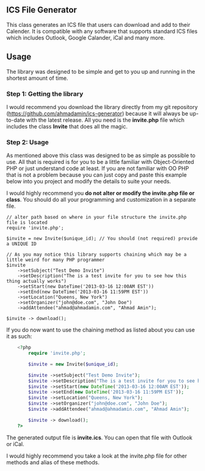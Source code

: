
## ICS File Generator

This class generates an ICS file that users can download and add to their Calender. It is compatible with any software that supports
standard ICS files which includes Outlook, Google Calander, iCal and many more.

## Usage

The library was designed to be simple and get to you up and running in the shortest amount of time.

### Step 1: Getting the library

I would recommend you download the library directly from my git repository (https://github.com/ahmadamin/ics-generator) because it will always 
be up-to-date with the latest release. All you need is the **invite.php** file which includes the class **Invite** that does all the magic.

### Step 2: Usage

As mentioned above this class was designed to be as simple as possible to use. All that is required is for you to be a little familiar with Object-Oriented
PHP or just understand code at least. If you are not familiar with OO PHP that is not a problem because you can just copy and paste this example below into you project
and modify the details to suite your needs.

I would highly recommend you **do not alter or modify the invite.php file or class**. You should do all your programming and customization in a separate file.

    // alter path based on where in your file structure the invite.php file is located
    require 'invite.php';

    $invite = new Invite($unique_id); // You should (not required) provide a UNIQUE ID

    // As you may notice this library supports chaining which may be a little weird for many PHP programmer
    $invite 
	    ->setSubject("Test Demo Invite")
	    ->setDescription("The is a test invite for you to see how this thing actually works") 
	    ->setStart(new DateTime('2013-03-16 12:00AM EST'))
	    ->setEnd(new DateTime('2013-03-16 11:59PM EST'))
	    ->setLocation("Queens, New York")
	    ->setOrganizer("john@doe.com", "John Doe")
	    ->addAttendee("ahmad@ahmadamin.com", "Ahmad Amin");

    $invite -> download();

If you do now want to use the chaining method as listed about you can use it as such:
```php
    <?php
	    require 'invite.php';

	    $invite = new Invite($unique_id);

	    $invite ->setSubject("Test Demo Invite");
	    $invite ->setDescription("The is a test invite for you to see how this thing actually works");
	    $invite ->setStart(new DateTime('2013-03-16 12:00AM EST'));
	    $invite ->setEnd(new DateTime('2013-03-16 11:59PM EST'));
	    $invite ->setLocation("Queens, New York");
	    $invite ->setOrganizer("john@doe.com", "John Doe");
	    $invite ->addAttendee("ahmad@ahmadamin.com", "Ahmad Amin");

	    $invite -> download();
    ?>
```
The generated output file is **invite.ics**. You can open that file with Outlook or iCal.

I would highly recommend you take a look at the invite.php file for other methods and alias of these methods.